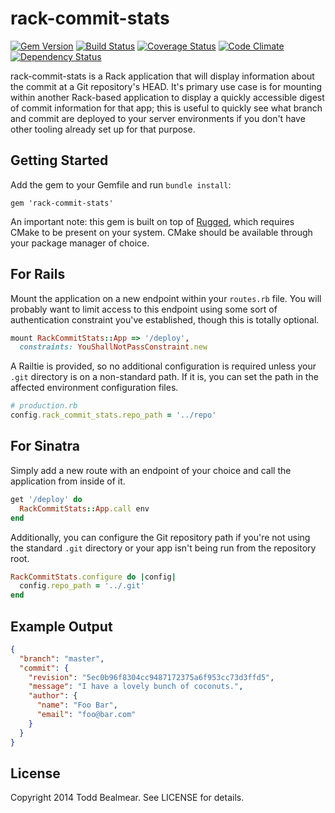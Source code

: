 rack-commit-stats
===========
[![Gem Version](https://badge.fury.io/rb/rack-commit-stats.svg)](http://badge.fury.io/rb/rack-commit-stats)
[![Build Status](https://travis-ci.org/todd/rack-commit-stats.svg?branch=master)](https://travis-ci.org/todd/rack-commit-stats)
[![Coverage Status](https://coveralls.io/repos/todd/rack-commit-stats/badge.png?branch=master)](https://coveralls.io/r/todd/rack-commit-stats?branch=master)
[![Code Climate](https://codeclimate.com/github/todd/rack-commit-stats/badges/gpa.svg)](https://codeclimate.com/github/todd/rack-commit-stats)
[![Dependency Status](https://gemnasium.com/todd/rack-commit-stats.svg)](https://gemnasium.com/todd/rack-commit-stats)

rack-commit-stats is a Rack application that will display information about the
commit at a Git repository's HEAD. It's primary use case is for mounting within
another Rack-based application to display a quickly accessible digest of commit
information for that app; this is useful to quickly see what branch and commit
are deployed to your server environments if you don't have other tooling already
set up for that purpose.

## Getting Started
Add the gem to your Gemfile and run `bundle install`:
```
gem 'rack-commit-stats'
```
An important note: this gem is built on top of
[Rugged](https://github.com/libgit2/rugged), which requires CMake to be present
on your system. CMake should be available through your package manager of choice.

## For Rails
Mount the application on a new endpoint within your `routes.rb` file. You will
probably want to limit access to this endpoint using some sort of authentication
constraint you've established, though this is totally optional.

```ruby
mount RackCommitStats::App => '/deploy',
  constraints: YouShallNotPassConstraint.new
```

A Railtie is provided, so no additional configuration is required unless your
`.git` directory is on a non-standard path. If it is, you can set the path
in the affected environment configuration files.

```ruby
# production.rb
config.rack_commit_stats.repo_path = '../repo'
```

## For Sinatra
Simply add a new route with an endpoint of your choice and call the application
from inside of it.

```ruby
get '/deploy' do
  RackCommitStats::App.call env
end
```

Additionally, you can configure the Git repository path if you're not using
the standard `.git` directory or your app isn't being run from the repository
root.

```ruby
RackCommitStats.configure do |config|
  config.repo_path = '../.git'
end
```

## Example Output
```json
{
  "branch": "master",
  "commit": {
    "revision": "5ec0b96f8304cc9487172375a6f953cc73d3ffd5",
    "message": "I have a lovely bunch of coconuts.",
    "author": {
      "name": "Foo Bar",
      "email": "foo@bar.com"
    }
  }
}
```

## License

Copyright 2014 Todd Bealmear. See LICENSE for details.
